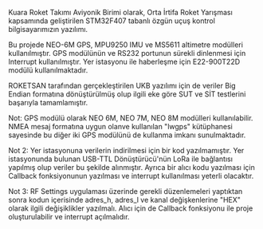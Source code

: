 Kuara Roket Takımı Aviyonik Birimi olarak, Orta İrtifa Roket Yarışması kapsamında geliştirilen STM32F407 tabanlı özgün uçuş kontrol bilgisayarımızın yazılımı.

Bu projede NEO-6M GPS, MPU9250 IMU ve MS5611 altimetre modülleri kullanılmıştır. GPS modülünün ve RS232 portunun sürekli dinlenmesi için Interrupt kullanılmıştır. Yer istasyonu ile haberleşme için E22-900T22D modülü kullanılmaktadır. 

ROKETSAN tarafından gerçekleştirilen UKB yazılımı için de veriler Big Endian formatına dönüştürülmüş olup ilgili eke göre SUT ve SİT testlerini başarıyla tamamlamıştır. 

Not: GPS modülü olarak NEO 6M, NEO 7M, NEO 8M modülleri kullanılabilir. NMEA mesaj formatına uygun olanve kullanılan "lwgps" kütüphanesi sayesinde bu diğer iki GPS modülünü de kullanma imkanı sunulmaktadır.

Not 2: Yer istasyonuna verilerin indirilmesi için bir kod yazılmamıştır. Yer istasyonunda bulunan USB-TTL Dönüştürücü'nün LoRa ile bağlantısı yapılmış olup veriler bu şekilde alınmıştır. 
Ayrıca bir alıcı kodu yazılması için Callback fonksiyonunun yazılması ve interrupt kullanılması yeterli olacaktır.

Not 3: RF Settings uygulaması üzerinde gerekli düzenlemeleri yaptıktan sonra kodun içerisinde adres_h, adres_l ve kanal değişkenlerine "HEX" olarak ilgili değişiklikler yazılmalı. Alıcı için de Callback fonksiyonu ile proje oluşturulabilir ve interrupt açılmalıdır.
